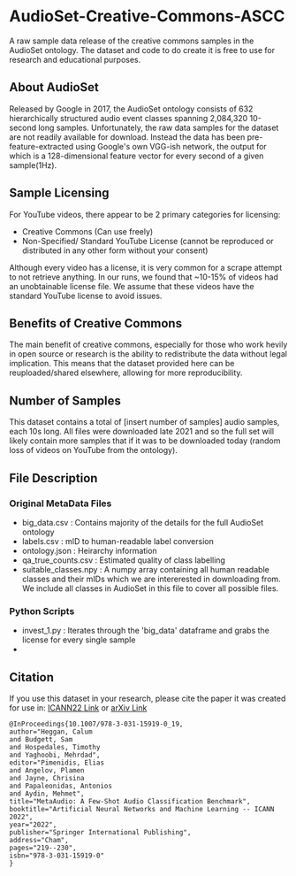 # AudioSet-Creative-Commons-ASCC

A raw sample data release of the creative commons samples in the AudioSet ontology. The dataset and code to do create it is free to use for research and educational purposes.

## About AudioSet
Released by Google in 2017, the AudioSet ontology consists of 632 hierarchically structured audio event classes spanning 2,084,320 10-second long samples. Unfortunately, the raw data samples for the dataset are not readily available for download. Instead the data has been pre-feature-extracted using Google's own VGG-ish network, the output for which is a 128-dimensional feature vector for every second of a given sample(1Hz). 

## Sample Licensing
For YouTube videos, there appear to be 2 primary categories for licensing:
 - Creative Commons (Can use freely)
 - Non-Specified/ Standard YouTube License (cannot be reproduced or distributed in any other form without your consent)
 
Although every video has a license, it is very common for a scrape attempt to not retrieve anything. In our runs, we found that ~10-15% of videos had an unobtainable license file. We assume that these videos have the standard YouTube license to avoid issues.


## Benefits of Creative Commons
The main benefit of creative commons, especially for those who work hevily in open source or research is the ability to redistribute the data without legal implication. This means that the dataset provided here can be reuploaded/shared elsewhere, allowing for more reproducibility. 

## Number of Samples
This dataset contains a total of [insert number of samples] audio samples, each 10s long. All files were downloaded late 2021 and so the full set will likely contain more samples that if it was to be downloaded today (random loss of videos on YouTube from the ontology).

## File Description
### Original MetaData Files
- big_data.csv : Contains majority of the details for the full AudioSet ontology
- labels.csv : mID to human-readable label conversion
- ontology.json : Heirarchy information
- qa_true_counts.csv : Estimated quality of class labelling
- suitable_classes.npy : A numpy array containing all human readable classes and their mIDs which we are intererested in downloading from. We include all classes in AudioSet in this file to cover all possible files. 

### Python Scripts
- invest_1.py : Iterates through the 'big_data' dataframe and grabs the license for every single sample
- 

## Citation
If you use this dataset in your research, please cite the paper it was created for use in:
[ICANN22 Link](https://link.springer.com/chapter/10.1007/978-3-031-15919-0_19#Ack1) or [arXiv Link](https://arxiv.org/pdf/2204.02121v2.pdf)
```
@InProceedings{10.1007/978-3-031-15919-0_19,
author="Heggan, Calum
and Budgett, Sam
and Hospedales, Timothy
and Yaghoobi, Mehrdad",
editor="Pimenidis, Elias
and Angelov, Plamen
and Jayne, Chrisina
and Papaleonidas, Antonios
and Aydin, Mehmet",
title="MetaAudio: A Few-Shot Audio Classification Benchmark",
booktitle="Artificial Neural Networks and Machine Learning -- ICANN 2022",
year="2022",
publisher="Springer International Publishing",
address="Cham",
pages="219--230",
isbn="978-3-031-15919-0"
}

